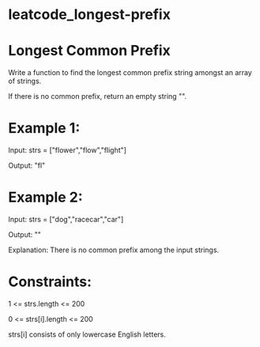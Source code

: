 # leatcode_longest-prefix


# Longest Common Prefix


Write a function to find the longest common prefix string amongst an array of strings.



If there is no common prefix, return an empty string "".

 

# Example 1:



Input: strs = ["flower","flow","flight"]


Output: "fl"



# Example 2:



Input: strs = ["dog","racecar","car"]



Output: ""


Explanation: There is no common prefix among the input strings.
 

# Constraints:

1 <= strs.length <= 200


0 <= strs[i].length <= 200



strs[i] consists of only lowercase English letters.
